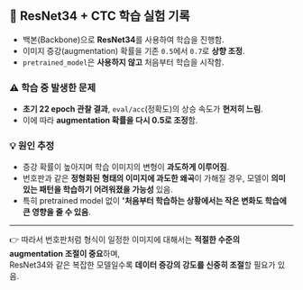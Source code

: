 ## 🧪 ResNet34 + CTC 학습 실험 기록

- 백본(Backbone)으로 **ResNet34**를 사용하여 학습을 진행함.
- 이미지 증강(augmentation) 확률을 기존 `0.5`에서 `0.7`로 **상향 조정**.
- `pretrained_model`은 **사용하지 않고** 처음부터 학습을 시작함.

### ⚠️ 학습 중 발생한 문제

- **초기 22 epoch 관찰 결과**, `eval/acc`(정확도)의 상승 속도가 **현저히 느림**.
- 이에 따라 **augmentation 확률을 다시 0.5로 조정**함.

### 💡 원인 추정

- 증강 확률이 높아지며 학습 이미지의 변형이 **과도하게 이루어짐**.
- 번호판과 같은 **정형화된 형태의 이미지에 과도한 왜곡**이 가해질 경우,
  모델이 **의미 있는 패턴을 학습하기 어려워졌을 가능성** 있음.
- 특히 pretrained model 없이 **'처음부터 학습하는 상황에서는 작은 변화도 학습에 큰 영향을 줄 수 있음**.

---

👉 따라서 번호판처럼 형식이 일정한 이미지에 대해서는 **적절한 수준의 augmentation 조절이 중요**하며,  
ResNet34와 같은 복잡한 모델일수록 **데이터 증강의 강도를 신중히 조절**할 필요가 있음.